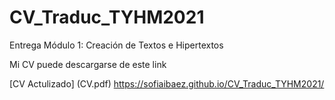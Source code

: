 # CV_Traduc_TYHM2021

Entrega Módulo 1: Creación de Textos e Hipertextos
<p>

Mi CV puede descargarse de este link

<p>

[CV Actulizado] (CV.pdf)
  https://sofiaibaez.github.io/CV_Traduc_TYHM2021/
